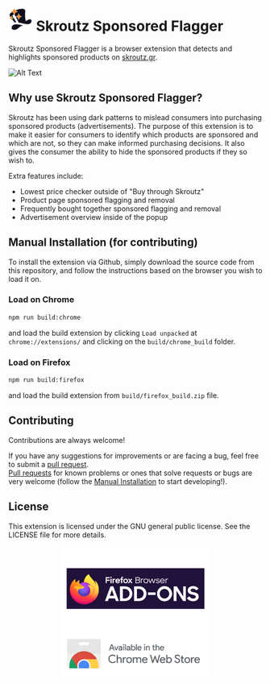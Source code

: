 # ![Alt Text](../src/assets/icons/48.png) Skroutz Sponsored Flagger

Skroutz Sponsored Flagger is a browser extension that detects and highlights sponsored products on [skroutz.gr](https://skroutz.gr).<br>

![Alt Text](../assets/large_promo.png)

## Why use Skroutz Sponsored Flagger?

Skroutz has been using dark patterns to mislead consumers into purchasing sponsored products (advertisements). The purpose of this extension is to make it easier for consumers to identify which products are sponsored and which are not, so they can make informed purchasing decisions. It also gives the consumer the ability to hide the sponsored products if they so wish to.

Extra features include:
- Lowest price checker outside of "Buy through Skroutz"
- Product page sponsored flagging and removal
- Frequently bought together sponsored flagging and removal
- Advertisement overview inside of the popup

## Manual Installation (for contributing)

To install the extension via Github, simply download the source code from this repository, and follow the instructions based on the browser you wish to load it on.

### Load on Chrome

```bash
npm run build:chrome
```
and load the build extension by clicking `Load unpacked` at `chrome://extensions/` and clicking on the `build/chrome_build` folder.

### Load on Firefox

```bash
npm run build:firefox
```

and load the build extension from `build/firefox_build.zip` file.

## Contributing

Contributions are always welcome!

If you have any suggestions for improvements or are facing a bug, feel free to submit a [pull request](https://github.com/keybraker/skroutz-sponsored-flagger/discussions).<br>
[Pull requests](https://github.com/keybraker/skroutz-sponsored-flagger/pulls) for known problems or ones that solve requests or bugs are very welcome (follow the [Manual Installation](#manual-installation) to start developing!).

## License

This extension is licensed under the GNU general public license. See the LICENSE file for more details.

<p align="center">
  <a href="https://addons.mozilla.org/en-US/firefox/addon/skroutz-sponsored-flagger">
    <img src="../assets/store_images/firefox.png" alt="Firefox" width="300" style="vertical-align: middle;">
  </a>
  <a href="https://chrome.google.com/webstore/detail/skroutz-sponsored-flagger/amglnkndjeoojnjjeepeheobhneeogcl">
    <img src="../assets/store_images/chrome.png" alt="Chrome" width="300" style="vertical-align: middle;">
  </a>
</p>
